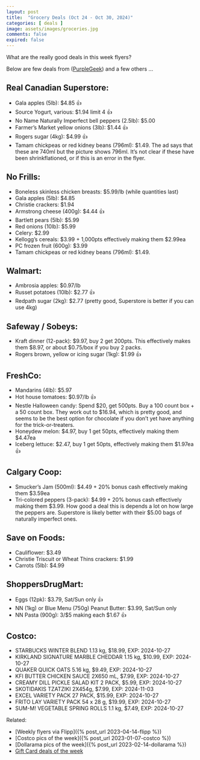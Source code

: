 ```yaml
---
layout: post
title:  "Grocery Deals (Oct 24 - Oct 30, 2024)"
categories: [ deals ]
image: assets/images/groceries.jpg
comments: false
expired: false
---
```


What are the really good deals in this week flyers?

Below are few deals from ([PurpleGeek](https://www.reddit.com/user/PurpleGeek/)) and a few others ...

## Real Canadian Superstore:
- Gala apples (5lb): $4.85 &#128077;
- Source Yogurt, various: $1.94 limit 4 &#128077;
- No Name Naturally Imperfect bell peppers (2.5lb): $5.00
- Farmer’s Market yellow onions (3lb): $1.44 &#128077;
- Rogers sugar (4kg): $4.99 &#128077;
- Tamam chickpeas or red kidney beans (796ml): $1.49. The ad says that these are 740ml but the picture shows 796ml. It’s not clear if these have been shrinkflationed, or if this is an error in the flyer.

## No Frills:
- Boneless skinless chicken breasts: $5.99/lb (while quantities last)
- Gala apples (5lb): $4.85
- Christie crackers: $1.94
- Armstrong cheese (400g): $4.44 &#128077;
- Bartlett pears (5lb): $5.99
- Red onions (10lb): $5.99
- Celery: $2.99
- Kellogg’s cereals: $3.99 + 1,000pts effectively making them $2.99ea
- PC frozen fruit (600g): $3.99
- Tamam chickpeas or red kidney beans (796ml): $1.49.

## Walmart:
- Ambrosia apples: $0.97/lb
- Russet potatoes (10lb): $2.77 &#128077;
- Redpath sugar (2kg): $2.77 (pretty good, Superstore is better if you can use 4kg)

## Safeway / Sobeys:
- Kraft dinner (12-pack): $9.97, buy 2 get 200pts. This effectively makes them $8.97, or about $0.75/box if you buy 2 packs.
- Rogers brown, yellow or icing sugar (1kg): $1.99 &#128077;

## FreshCo:
- Mandarins (4lb): $5.97
- Hot house tomatoes: $0.97/lb &#128077;
- Nestle Halloween candy: Spend $20, get 500pts. Buy a 100 count box + a 50 count box. They work out to $16.94, which is pretty good, and seems to be the best option for chocolate if you don’t yet have anything for the trick-or-treaters.
- Honeydew melon: $4.97, buy 1 get 50pts, effectively making them $4.47ea
- Iceberg lettuce: $2.47, buy 1 get 50pts, effectively making them $1.97ea &#128077;

## Calgary Coop:
- Smucker’s Jam (500ml): $4.49 + 20% bonus cash effectively making them $3.59ea
- Tri-colored peppers (3-pack): $4.99 + 20% bonus cash effectively making them $3.99. How good a deal this is depends a lot on how large the peppers are. Superstore is likely better with their $5.00 bags of naturally imperfect ones.

## Save on Foods:
- Cauliflower: $3.49
- Christie Triscuit or Wheat Thins crackers: $1.99
- Carrots (5lb): $4.99

## ShoppersDrugMart:
- Eggs (12pk): $3.79, Sat/Sun only &#128077;
- NN (1kg) or Blue Menu (750g) Peanut Butter: $3.99, Sat/Sun only
- NN Pasta (900g): 3/$5 making each $1.67 &#128077;


## Costco:
- STARBUCKS WINTER BLEND 1.13 kg, $18.99, EXP: 2024-10-27
- KIRKLAND SIGNATURE MARBLE CHEDDAR 1.15 kg, $10.99, EXP: 2024-10-27
- QUAKER QUICK OATS 5.16 kg, $9.49, EXP: 2024-10-27
- KFI BUTTER CHICKEN SAUCE 2X650 mL, $7.99, EXP: 2024-10-27
- CREAMY DILL PICKLE SALAD KIT 2 PACK, $5.99, EXP: 2024-10-27
- SKOTIDAKIS TZATZIKI 2X454g, $7.99, EXP: 2024-11-03
- EXCEL VARIETY PACK 27 PACK, $15.99, EXP: 2024-10-27
- FRITO LAY VARIETY PACK 54 x 28 g, $19.99, EXP: 2024-10-27
- SUM-M! VEGETABLE SPRING ROLLS 1.1 kg, $7.49, EXP: 2024-10-27

Related:
 - [Weekly flyers via Flipp]({% post_url 2023-04-14-flipp %})
 - [Costco pics of the week]({% post_url 2023-01-07-costco %})
 - [Dollarama pics of the week]({% post_url 2023-02-14-dollarama %})
 - [Gift Card deals of the week](https://forums.redflagdeals.com/various-retailers-gift-cards-deals-discounts-2024-2666408)

 